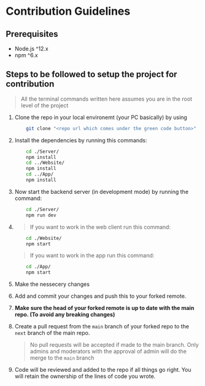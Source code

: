 # Contribution Guidelines

## Prerequisites

- Node.js ^12.x
- npm ^6.x

## Steps to be followed to setup the project for contribution

> All the terminal commands written here assumes you are in the root level of the project

1. Clone the repo in your local environemt (your PC basically) by using

    ```sh
        git clone "<repo url which comes under the green code button>"
    ```

2. Install the dependencies by running this commands:

    ```sh
        cd ./Server/
        npm install
        cd ../Website/
        npm install
        cd ../App/
        npm install
    ```

3. Now start the backend server (in development mode) by running the command:

    ```sh
        cd ./Server/
        npm run dev
    ```

4.  
    > If you want to work in the web client run this command:

    ```sh
        cd ./Website/
        npm start
    ```

    > If you want to work in the app run this command:

    ```sh
        cd ./App/
        npm start
    ```

5. Make the nessecery changes
6. Add and commit your changes and push this to your forked remote.
7. **Make sure the head of your forked remote is up to date with the main repo. (To avoid any breaking changes)**
8. Create a pull request from the `main` branch of your forked repo to the `next` branch of the main repo.

    > No pull requests will be accepted if made to the main branch. Only admins and moderators with the approval of admin will do the merge to the `main` branch

9. Code will be reviewed and added to the repo if all things go right. You will retain the ownership of the lines of code you wrote.
